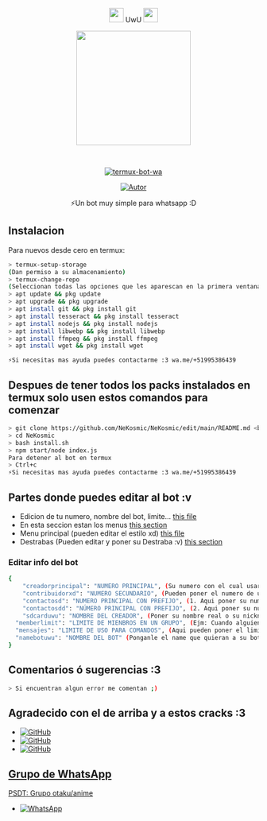 <P align="center">
<img src="https://i.gifer.com/origin/84/84b7d7e62befb51f831bc0ed938c8742.gif" width="29px"> UwU <img src="https://thumbs.gfycat.com/AdolescentAgileCoqui-size_restricted.gif" width="29px">
 <P align="center">
<img src="https://64.media.tumblr.com/d6951107d7436c006bffd4e485eefc4d/tumblr_mqu238Cng11rfw7flo1_400.gif" width="230" height="230"/>
</p>
<br>

<p align="center">
<a href="#"><img title="termux-bot-wa" src="https://img.shields.io/badge/-TERMUX--BOT--WA-green?colorA=%23ff0000&colorB=%23017e40&style=for-the-badge"></a>
</p>
<p align="center">
<a href="https://github.com/NeKosmic"><img title="Autor" src="https://img.shields.io/badge/Autor-Matt-orange?style=for-the-badge&logo=github"></a>
</p>
 
</details>
<P align="center">
⚡Un bot muy simple para whatsapp :D

</p>

## Instalacion
Para nuevos desde cero en termux:
```bash
> termux-setup-storage
(Dan permiso a su almacenamiento)
> termux-change-repo
(Seleccionan todas las opciones que les aparescan en la primera ventana/En la segunda ventana seleccionan la opcion que contenga la letra 'tshingua.' )
> apt update && pkg update
> apt upgrade && pkg upgrade
> apt install git && pkg install git
> apt install tesseract && pkg install tesseract
> apt install nodejs && pkg install nodejs
> apt install libwebp && pkg install libwebp
> apt install ffmpeg && pkg install ffmpeg
> apt install wget && pkg install wget

⚡Si necesitas mas ayuda puedes contactarme :3 wa.me/+51995386439
```
## Despues de tener todos los packs instalados en termux solo usen estos comandos para comenzar
```bash
> git clone https://github.com/NeKosmic/NeKosmic/edit/main/README.md <br> 
> cd NeKosmic
> bash install.sh
> npm start/node index.js
Para detener al bot en termux
> Ctrl+c
⚡Si necesitas mas ayuda puedes contactarme :3 wa.me/+51995386439
```
## Partes donde puedes editar al bot :v
- Edicion de tu numero, nombre del bot, limite... [this file](https://github.com/NeKosmic/NeKosmic/blob/main/basededatosxd/json/informacion.json)
- En esta seccion estan los menus [this section](https://github.com/NeKosmic/NeKosmic/tree/main/basededatosxd/panelmenu)
- Menu principal (pueden editar el estilo xd) [this file](https://github.com/NeKosmic/NeKosmic/blob/main/basededatosxd/panelmenu/help.js)
- Destrabas (Pueden editar y poner su Destraba :v) [this section](https://github.com/NeKosmic/NeKosmic/tree/main/basededatosxd/uwudefender)

### Editar info del bot

```bash
{
    "creadorprincipal": "NUMERO PRINCIPAL", (Su numero con el cual usaran al bot por completo)
    "contribuidorxd": "NUMERO SECUNDARIO", (Pueden poner el numero de un familiar, mejor amig@, novi@... podra usar el bot al igual que el dueño principal :v)
    "contactosd": "NUMERO PRINCIPAL CON PREFIJO", (1. Aqui poner su numero con el prefijo de su pais correspondiente, Ejm: "+51995386439")
    "contactosdd": "NÚMERO PRINCIPAL CON PREFIJO", (2. Aqui poner su numero con el prefijo de su pais correspondiente, Ejm: "+51 995 386 439")
    "sdcarduwu": "NOMBRE DEL CREADOR", (Poner su nombre real o su nickname ._.XD)
  "memberlimit": "LIMITE DE MIENBROS EN UN GRUPO", (Ejm: Cuando alguien agrege al bot a un grupo con menos de 2 integrantes automáticamente el bot se saldra del grupo, limite es desde 2 asta 257)
  "mensajes": "LIMITE DE USO PARA COMANDOS", (Aqui pueden poner el limite que quieran)
  "namebotuwu": "NOMBRE DEL BOT" (Ponganle el name que quieran a su bot :3)
}
```
## Comentarios ó sugerencias :3

```bash
> Si encuentran algun error me comentan ;)
```

## Agradecido con el de arriba y a estos cracks :3

* <a href="https://github.com/adiwajshing/Baileys"><img alt="GitHub" src="https://img.shields.io/badge/adiwajshing/Baileys%20-%23121011.svg?&style=for-the-badge&logo=github&logoColor=white">
* <a href="https://github.com/MhankBarBar"><img alt="GitHub" src="https://img.shields.io/badge/MhankBarBar%20-%23121011.svg?&style=for-the-badge&logo=github&logoColor=white">
* <a href="https://github.com/NazwaS"><img alt="GitHub" src="https://img.shields.io/badge/NazwaS%20-%23121011.svg?&style=for-the-badge&logo=github&logoColor=white">
## Grupo de WhatsApp
PSDT: Grupo otaku/anime
* <a href="https://chat.whatsapp.com/BcSo5z69P0f7gDOJA3FaKy"><img alt="WhatsApp" src="https://img.shields.io/badge/WhatsApp%20Group-25D366?style=for-the-badge&logo=whatsapp&logoColor=white"/></a>
